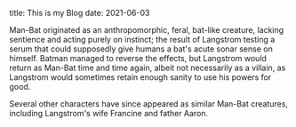 title: This is my Blog
date: 2021-06-03
<p>Man-Bat originated as an anthropomorphic, feral, bat-like creature, lacking sentience and acting purely on instinct; the result of 
  Langstrom testing a serum that could supposedly give humans a bat's acute sonar sense on himself. Batman managed to reverse the effects, 
  but Langstrom would return as Man-Bat time and time again, albeit not necessarily as a villain, as Langstrom would sometimes retain enough 
  sanity to use his powers for good. </p>
<p>Several other characters have since appeared as similar Man-Bat creatures, including Langstrom's wife Francine and father Aaron.</p>
